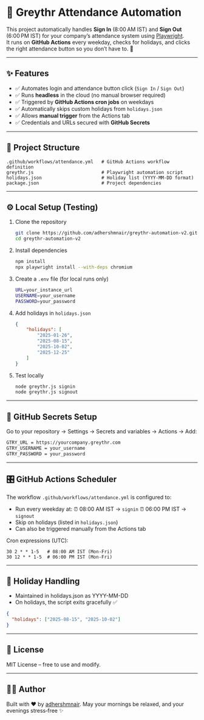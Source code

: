 # 🚀 Greythr Attendance Automation

This project automatically handles **Sign In** (8:00 AM IST) and **Sign Out** (6:00 PM IST) for your company’s attendance system using [Playwright](https://playwright.dev/).  
It runs on **GitHub Actions** every weekday, checks for holidays, and clicks the right attendance button so you don’t have to. 🎯

---

## ✨ Features

- ✅ Automates login and attendance button click (`Sign In` / `Sign Out`)
- ✅ Runs **headless** in the cloud (no manual browser required)
- ✅ Triggered by **GitHub Actions cron jobs** on weekdays
- ✅ Automatically skips custom holidays from `holidays.json`
- ✅ Allows **manual trigger** from the Actions tab
- ✅ Credentials and URLs secured with **GitHub Secrets**

---

## 📂 Project Structure

```text
.github/workflows/attendance.yml   # GitHub Actions workflow definition
greythr.js                         # Playwright automation script
holidays.json                      # Holiday list (YYYY-MM-DD format)
package.json                       # Project dependencies
```
---

## ⚙️ Local Setup (Testing)

1. Clone the repository

    ```bash
    git clone https://github.com/adhershmnair/greythr-automation-v2.git
    cd greythr-automation-v2
    ```

2. Install dependencies

    ```bash
    npm install
    npx playwright install --with-deps chromium
    ```

3. Create a `.env` file (for local runs only)
    ```bash
    URL=your_instance_url
    USERNAME=your_username
    PASSWORD=your_password
    ```

4. Add holidays in `holidays.json`
    ```json
    {
        "holidays": [
            "2025-01-26",
            "2025-08-15",
            "2025-10-02",
            "2025-12-25"
        ]
    }
    ```

5. Test locally
    ```bash
    node greythr.js signin
    node greythr.js signout
    ```
---

## 🔐 GitHub Secrets Setup

Go to your repository → Settings → Secrets and variables → Actions → Add:

```bash
GTRY_URL = https://yourcompany.greythr.com
GTRY_USERNAME = your_username
GTRY_PASSWORD = your_password
```
---

## 🎛️ GitHub Actions Scheduler

The workflow `.github/workflows/attendance.yml` is configured to:

- Run every weekday at:
    ⏰ 08:00 AM IST → `signin`
    ⏰ 06:00 PM IST → `signout`
- Skip on holidays (listed in `holidays.json`)
- Can also be triggered manually from the Actions tab

Cron expressions (UTC):
```
30 2 * * 1-5   # 08:00 AM IST (Mon-Fri)
30 12 * * 1-5  # 06:00 PM IST (Mon-Fri)
```

---

## 🧞 Holiday Handling

- Maintained in holidays.json as YYYY-MM-DD
- On holidays, the script exits gracefully ✅
```json
{
  "holidays": ["2025-08-15", "2025-10-02"]
}
```
---

## 📜 License
MIT License – free to use and modify.

---

## 👨‍💻 Author
Built with ❤️ by [adhershmnair](https://github.com/adhershmnair).
May your mornings be relaxed, and your evenings stress‑free ✨
